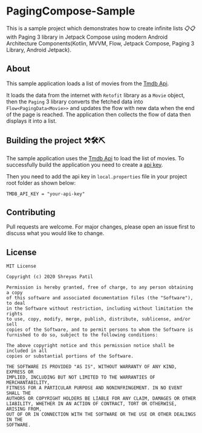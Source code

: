 # PagingCompose-Sample
This is a sample project which demonstrates how to create infinite lists 📋📋 with Paging 3 library in Jetpack Compose using modern Android Architecture Components(Kotlin, MVVM, Flow, Jetpack Compose, Paging 3 Library, Android Jetpack).

## About
This sample application loads a list of movies from the [Tmdb Api](https://developers.themoviedb.org/3).

It loads the data from the internet with `Retofit` library as a `Movie` object, then the `Paging` 3 library converts the fetched data into `Flow<PagingData<Movie>>` 
and updates the flow with new data when the end of the page is reached. The application then collects the flow of data then displays it into a list.

## Building the project ⚒🛠⛏
The sample application uses the [Tmdb Api](https://developers.themoviedb.org/3) to load the list of movies. To successfully build the application 
you need to create a [api key](https://www.themoviedb.org/settings/api).

Then you need to add the api key in `local.properties` file in your project root folder as shown below:

```TMDB_API_KEY = "your-api-key"```

## Contributing
Pull requests are welcome. For major changes, please open an issue first to discuss what you would like to change.

## License
```
MIT License

Copyright (c) 2020 Shreyas Patil

Permission is hereby granted, free of charge, to any person obtaining a copy
of this software and associated documentation files (the "Software"), to deal
in the Software without restriction, including without limitation the rights
to use, copy, modify, merge, publish, distribute, sublicense, and/or sell
copies of the Software, and to permit persons to whom the Software is
furnished to do so, subject to the following conditions:

The above copyright notice and this permission notice shall be included in all
copies or substantial portions of the Software.

THE SOFTWARE IS PROVIDED "AS IS", WITHOUT WARRANTY OF ANY KIND, EXPRESS OR
IMPLIED, INCLUDING BUT NOT LIMITED TO THE WARRANTIES OF MERCHANTABILITY,
FITNESS FOR A PARTICULAR PURPOSE AND NONINFRINGEMENT. IN NO EVENT SHALL THE
AUTHORS OR COPYRIGHT HOLDERS BE LIABLE FOR ANY CLAIM, DAMAGES OR OTHER
LIABILITY, WHETHER IN AN ACTION OF CONTRACT, TORT OR OTHERWISE, ARISING FROM,
OUT OF OR IN CONNECTION WITH THE SOFTWARE OR THE USE OR OTHER DEALINGS IN THE
SOFTWARE.
```
